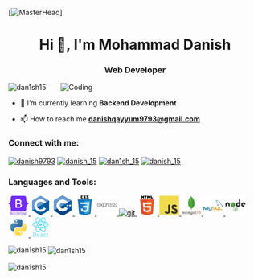 [![MasterHead](https://www.google.com/imgres?q=webdevelopment&imgurl=https%3A%2F%2Fwww.simplilearn.com%2Fice9%2Ffree_resources_article_thumb%2Fsoftware_engineer_roadmap.jpg&imgrefurl=https%3A%2F%2Fwww.simplilearn.com%2Fbest-free-web-development-courses-article&docid=3fjqWJfyb63O_M&tbnid=wq1yHBvS_SZXRM&vet=12ahUKEwij3eeCu8-KAxVYxzgGHZXXFqs4ChAzegQIWxAA..i&w=848&h=477&hcb=2&ved=2ahUKEwij3eeCu8-KAxVYxzgGHZXXFqs4ChAzegQIWxAA)]
<h1 align="center">Hi 👋, I'm Mohammad Danish</h1>
<h3 align="center">Web Developer</h3>
<img align="right" alt="Coding" width = "400" src = "https://cdn.dribbble.com/users/1162077/screenshots/3848914/programmer.gif">

<p align="left"> <img src="https://komarev.com/ghpvc/?username=dan1sh15&label=Profile%20views&color=0e75b6&style=flat" alt="dan1sh15" /> </p>

- 🌱 I’m currently learning **Backend Development**

- 📫 How to reach me **danishqayyum9793@gmail.com**

<h3 align="left">Connect with me:</h3>
<p align="left">
<a href="https://linkedin.com/in/danish9793" target="blank"><img align="center" src="https://raw.githubusercontent.com/rahuldkjain/github-profile-readme-generator/master/src/images/icons/Social/linked-in-alt.svg" alt="danish9793" height="30" width="40" /></a>
<a href="https://www.codechef.com/users/danish_15" target="blank"><img align="center" src="https://cdn.jsdelivr.net/npm/simple-icons@3.1.0/icons/codechef.svg" alt="danish_15" height="30" width="40" /></a>
<a href="https://www.leetcode.com/dan1sh_15" target="blank"><img align="center" src="https://raw.githubusercontent.com/rahuldkjain/github-profile-readme-generator/master/src/images/icons/Social/leet-code.svg" alt="dan1sh_15" height="30" width="40" /></a>
<a href="https://auth.geeksforgeeks.org/user/danish_15" target="blank"><img align="center" src="https://raw.githubusercontent.com/rahuldkjain/github-profile-readme-generator/master/src/images/icons/Social/geeks-for-geeks.svg" alt="danish_15" height="30" width="40" /></a>
</p>

<h3 align="left">Languages and Tools:</h3>
<p align="left"> <a href="https://getbootstrap.com" target="_blank" rel="noreferrer"> <img src="https://raw.githubusercontent.com/devicons/devicon/master/icons/bootstrap/bootstrap-plain-wordmark.svg" alt="bootstrap" width="40" height="40"/> </a> <a href="https://www.cprogramming.com/" target="_blank" rel="noreferrer"> <img src="https://raw.githubusercontent.com/devicons/devicon/master/icons/c/c-original.svg" alt="c" width="40" height="40"/> </a> <a href="https://www.w3schools.com/cpp/" target="_blank" rel="noreferrer"> <img src="https://raw.githubusercontent.com/devicons/devicon/master/icons/cplusplus/cplusplus-original.svg" alt="cplusplus" width="40" height="40"/> </a> <a href="https://www.w3schools.com/css/" target="_blank" rel="noreferrer"> <img src="https://raw.githubusercontent.com/devicons/devicon/master/icons/css3/css3-original-wordmark.svg" alt="css3" width="40" height="40"/> </a> <a href="https://expressjs.com" target="_blank" rel="noreferrer"> <img src="https://raw.githubusercontent.com/devicons/devicon/master/icons/express/express-original-wordmark.svg" alt="express" width="40" height="40"/> </a> <a href="https://git-scm.com/" target="_blank" rel="noreferrer"> <img src="https://www.vectorlogo.zone/logos/git-scm/git-scm-icon.svg" alt="git" width="40" height="40"/> </a> <a href="https://www.w3.org/html/" target="_blank" rel="noreferrer"> <img src="https://raw.githubusercontent.com/devicons/devicon/master/icons/html5/html5-original-wordmark.svg" alt="html5" width="40" height="40"/> </a> <a href="https://developer.mozilla.org/en-US/docs/Web/JavaScript" target="_blank" rel="noreferrer"> <img src="https://raw.githubusercontent.com/devicons/devicon/master/icons/javascript/javascript-original.svg" alt="javascript" width="40" height="40"/> </a> <a href="https://www.mongodb.com/" target="_blank" rel="noreferrer"> <img src="https://raw.githubusercontent.com/devicons/devicon/master/icons/mongodb/mongodb-original-wordmark.svg" alt="mongodb" width="40" height="40"/> </a> <a href="https://www.mysql.com/" target="_blank" rel="noreferrer"> <img src="https://raw.githubusercontent.com/devicons/devicon/master/icons/mysql/mysql-original-wordmark.svg" alt="mysql" width="40" height="40"/> </a> <a href="https://nodejs.org" target="_blank" rel="noreferrer"> <img src="https://raw.githubusercontent.com/devicons/devicon/master/icons/nodejs/nodejs-original-wordmark.svg" alt="nodejs" width="40" height="40"/> </a> <a href="https://www.python.org" target="_blank" rel="noreferrer"> <img src="https://raw.githubusercontent.com/devicons/devicon/master/icons/python/python-original.svg" alt="python" width="40" height="40"/> </a> <a href="https://reactjs.org/" target="_blank" rel="noreferrer"> <img src="https://raw.githubusercontent.com/devicons/devicon/master/icons/react/react-original-wordmark.svg" alt="react" width="40" height="40"/> </a> </p>

<p><img align="left" src="https://github-readme-stats.vercel.app/api/top-langs?username=dan1sh15&show_icons=true&locale=en&layout=compact" alt="dan1sh15" /></p>

<p>&nbsp;<img align="center" src="https://github-readme-stats.vercel.app/api?username=dan1sh15&show_icons=true&locale=en" alt="dan1sh15" /></p>

<p><img align="center" src="https://github-readme-streak-stats.herokuapp.com/?user=dan1sh15&" alt="dan1sh15" /></p>
